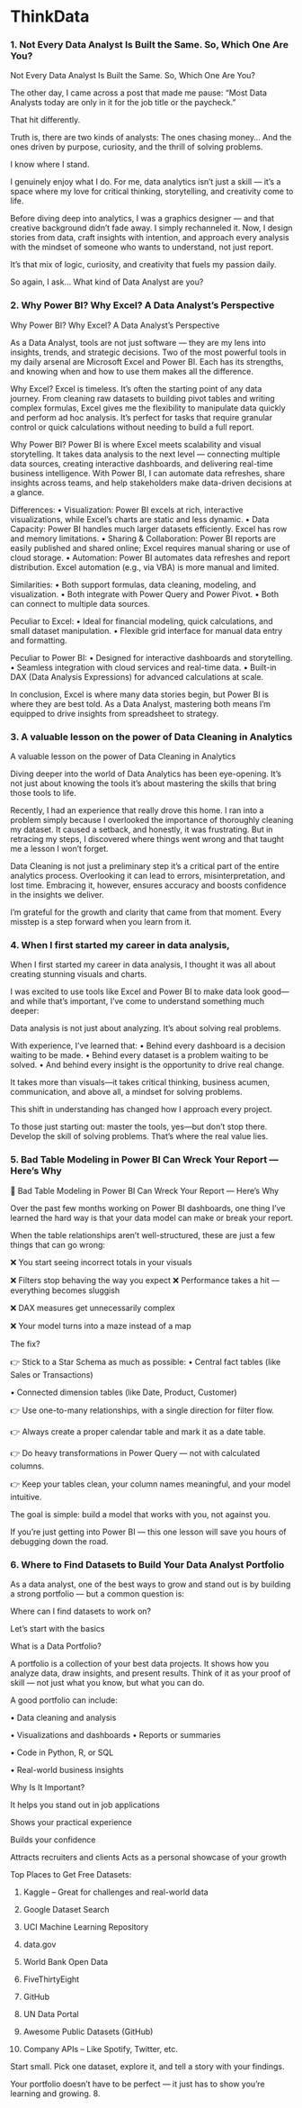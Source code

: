 # ThinkData

### 1. Not Every Data Analyst Is Built the Same. So, Which One Are You?
Not Every Data Analyst Is Built the Same. So, Which One Are You?

The other day, I came across a post that made me pause:
“Most Data Analysts today are only in it for the job title or the paycheck.”

That hit differently.

Truth is, there are two kinds of analysts:
The ones chasing money…
And the ones driven by purpose, curiosity, and the thrill of solving problems.

I know where I stand.

I genuinely enjoy what I do.
For me, data analytics isn’t just a skill — it’s a space where my love for critical thinking, storytelling, and creativity come to life.

Before diving deep into analytics, I was a graphics designer — and that creative background didn’t fade away. I simply rechanneled it. Now, I design stories from data, craft insights with intention, and approach every analysis with the mindset of someone who wants to understand, not just report.

It’s that mix of logic, curiosity, and creativity that fuels my passion daily.

So again, I ask…
What kind of Data Analyst are you?


### 2. Why Power BI? Why Excel? A Data Analyst’s Perspective
Why Power BI? Why Excel? A Data Analyst’s Perspective

As a Data Analyst, tools are not just software — they are my lens into insights, trends, and strategic decisions. Two of the most powerful tools in my daily arsenal are Microsoft Excel and Power BI. Each has its strengths, and knowing when and how to use them makes all the difference.

Why Excel?
Excel is timeless. It’s often the starting point of any data journey. From cleaning raw datasets to building pivot tables and writing complex formulas, Excel gives me the flexibility to manipulate data quickly and perform ad hoc analysis. It’s perfect for tasks that require granular control or quick calculations without needing to build a full report.

Why Power BI?
Power BI is where Excel meets scalability and visual storytelling. It takes data analysis to the next level — connecting multiple data sources, creating interactive dashboards, and delivering real-time business intelligence. With Power BI, I can automate data refreshes, share insights across teams, and help stakeholders make data-driven decisions at a glance.

Differences:
 • Visualization: Power BI excels at rich, interactive visualizations, while Excel’s charts are static and less dynamic.
 • Data Capacity: Power BI handles much larger datasets efficiently. Excel has row and memory limitations.
 • Sharing & Collaboration: Power BI reports are easily published and shared online; Excel requires manual sharing or use of cloud storage.
 • Automation: Power BI automates data refreshes and report distribution. Excel automation (e.g., via VBA) is more manual and limited.

Similarities:
 • Both support formulas, data cleaning, modeling, and visualization.
 • Both integrate with Power Query and Power Pivot.
 • Both can connect to multiple data sources.

Peculiar to Excel:
 • Ideal for financial modeling, quick calculations, and small dataset manipulation.
 • Flexible grid interface for manual data entry and formatting.

Peculiar to Power BI:
 • Designed for interactive dashboards and storytelling.
 • Seamless integration with cloud services and real-time data.
 • Built-in DAX (Data Analysis Expressions) for advanced calculations at scale.

In conclusion, Excel is where many data stories begin, but Power BI is where they are best told. As a Data Analyst, mastering both means I’m equipped to drive insights from spreadsheet to strategy.

### 3. A valuable lesson on the power of Data Cleaning in Analytics
A valuable lesson on the power of Data Cleaning in Analytics

Diving deeper into the world of Data Analytics has been eye-opening. It’s not just about knowing the tools it’s about mastering the skills that bring those tools to life.

Recently, I had an experience that really drove this home. I ran into a problem simply because I overlooked the importance of thoroughly cleaning my dataset. It caused a setback, and honestly, it was frustrating. But in retracing my steps, I discovered where things went wrong and that taught me a lesson I won’t forget.

Data Cleaning is not just a preliminary step it’s a critical part of the entire analytics process.
Overlooking it can lead to errors, misinterpretation, and lost time. Embracing it, however, ensures accuracy and boosts confidence in the insights we deliver.

I’m grateful for the growth and clarity that came from that moment. Every misstep is a step forward when you learn from it.

### 4. When I first started my career in data analysis,
When I first started my career in data analysis,
I thought it was all about creating stunning visuals and charts.

I was excited to use tools like Excel and Power BI to make data look good—and while that’s important, I’ve come to understand something much deeper:

Data analysis is not just about analyzing. It’s about solving real problems.

With experience, I’ve learned that:
 • Behind every dashboard is a decision waiting to be made.
 • Behind every dataset is a problem waiting to be solved.
 • And behind every insight is the opportunity to drive real change.

It takes more than visuals—it takes critical thinking, business acumen, communication, and above all, a mindset for solving problems.

This shift in understanding has changed how I approach every project.

To those just starting out: master the tools, yes—but don’t stop there.
Develop the skill of solving problems. That’s where the real value lies.

### 5. Bad Table Modeling in Power BI Can Wreck Your Report — Here’s Why
🚨 Bad Table Modeling in Power BI Can Wreck Your Report — Here’s Why

Over the past few months working on Power BI dashboards, one thing I’ve learned the hard way is that your data model can make or break your report.

When the table relationships aren’t well-structured, these are just a few things that can go wrong:

❌ You start seeing incorrect totals in your visuals

❌ Filters stop behaving the way you expect
❌ Performance takes a hit — everything becomes sluggish

❌ DAX measures get unnecessarily complex

❌ Your model turns into a maze instead of a map

The fix?

👉 Stick to a Star Schema as much as possible:
 • Central fact tables (like Sales or Transactions)

 • Connected dimension tables (like Date, Product, Customer)

👉 Use one-to-many relationships, with a single direction for filter flow.

👉 Always create a proper calendar table and mark it as a date table.

👉 Do heavy transformations in Power Query — not with calculated columns.

👉 Keep your tables clean, your column names meaningful, and your model intuitive.

The goal is simple: build a model that works with you, not against you.

If you’re just getting into Power BI — this one lesson will save you hours of debugging down the road.


### 6. Where to Find Datasets to Build Your Data Analyst Portfolio
As a data analyst, one of the best ways to grow and stand out is by building a strong portfolio — but a common question is:

Where can I find datasets to work on?

Let’s start with the basics

What is a Data Portfolio?

A portfolio is a collection of your best data projects. It shows how you analyze data, draw insights, and present results. Think of it as your proof of skill — not just what you know, but what you can do.

A good portfolio can include:

• Data cleaning and analysis

• Visualizations and dashboards
• Reports or summaries

• Code in Python, R, or SQL

• Real-world business insights

Why Is It Important?

It helps you stand out in job applications

Shows your practical experience

Builds your confidence

Attracts recruiters and clients
Acts as a personal showcase of your growth

Top Places to Get Free Datasets:

1. Kaggle – Great for challenges and real-world data

2. Google Dataset Search

3. UCI Machine Learning Repository

4. data.gov

5. World Bank Open Data

6. FiveThirtyEight
  
7. GitHub

9. UN Data Portal

10. Awesome Public Datasets (GitHub)

11. Company APIs – Like Spotify, Twitter, etc.

Start small. Pick one dataset, explore it, and tell a story with your findings.

Your portfolio doesn’t have to be perfect — it just has to show you’re learning and growing.
8. 

